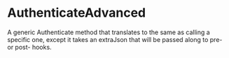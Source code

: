 # AuthenticateAdvanced

A generic Authenticate method that translates to the same as calling a specific one, except it takes an extraJson that will be passed along to pre- or post- hooks.